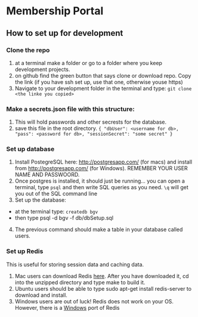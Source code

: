 # Membership Portal

## How to set up for development
### Clone the repo
1. at a terminal make a folder or go to a folder where you keep development projects. 
2. on github find the green button that says clone or download repo. Copy the link (if you have ssh set up, use that one, otherwise youse https) 
3. Navigate to your development folder in the terminal and type: `git clone <the linke you copied>`

### Make a secrets.json file with this structure: 
1. This will hold passwords and other secrests for the database.
2. save this file in the root directory. 
`
{
    "dbUser": <username for db>,
    "pass": <password for db>,
    "sessionSecret": "some secret"
}
`


### Set up database
1. Install PostegreSQL here: http://postgresapp.com/ (for macs) and install from http://postgresapp.com/ (for Windows). REMEMBER YOUR USER NAME AND PASSWOORD.  
2. Once postgres is installed, it should just be running... you can open a terminal, type `psql` and then write SQL queries as you need.   `\q` will get you out of the SQL command line
3. Set up the database: 
  * at the terminal type: `createdb bgv`
  * then type psql -d bgv -f db/dbSetup.sql
4. The previous command should make a table in your database called users.

### Set up Redis
This is useful for storing session data and caching data. 
1. Mac users can download Redis <a href="https://redis.io/download">here</a>. After you have downloaded it, cd into the unzipped directory and type make to build it.
2. Ubuntu users should be able to type sudo apt-get install redis-server to download and install.
3. Windows users are out of luck! Redis does not work on your OS. However, there is a <a href="https://github.com/MicrosoftArchive/redis">Windows</a> port of Redis
